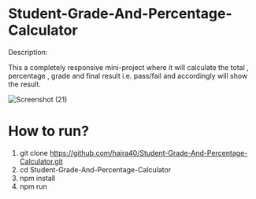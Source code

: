 # Student-Grade-And-Percentage-Calculator
Description:

This a completely responsive mini-project where it will calculate the total , percentage , grade and final result i.e. pass/fail and accordingly will show the result.


![Screenshot (21)](https://user-images.githubusercontent.com/68770929/98105278-b9cffd00-1ebd-11eb-95a7-1c0c5489ea68.png)


# How to run?
1. git clone https://github.com/hajra40/Student-Grade-And-Percentage-Calculator.git
2. cd Student-Grade-And-Percentage-Calculator
3. npm install
4. npm run
